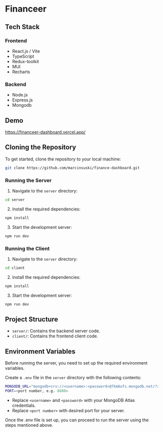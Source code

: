 # Financeer

## Tech Stack

### Frontend

- React.js / Vite
- TypeScript
- Redux-toolkit
- MUI
- Recharts

### Backend

- Node.js
- Express.js
- Mongodb

## Demo

<https://financeer-dashboard.vercel.app/>

## Cloning the Repository

To get started, clone the repository to your local machine:

```bash
git clone https://github.com/marcinsuski/finance-dashboard.git
```

### Running the Server

1. Navigate to the `server` directory:

```bash
cd server
```

2. Install the required dependencies:

```bash
npm install
```

3. Start the development server:

```bash
npm run dev
```

### Running the Client

1. Navigate to the `server` directory:

```bash
cd client
```

2. Install the required dependencies:

```bash
npm install
```

3. Start the development server:

```bash
npm run dev
```

## Project Structure

- `server/`: Contains the backend server code.
- `client/`: Contains the frontend client code.

## Environment Variables

Before running the server, you need to set up the required environment variables.

Create a `.env` file in the `server` directory with the following contents:

```bash
MONGODB_URL="mongodb+srv://<username>:<password>@7km6ofs.mongodb.net/?retryWrites=true&w=majority"
PORT=<port number, e.g. 8080>
```

- Replace `<username>` and `<password>` with your MongoDB Atlas credentials.
- Replace `<port number>` with desired port for your server.

Once the .env file is set up, you can proceed to run the server using the steps mentioned above.
